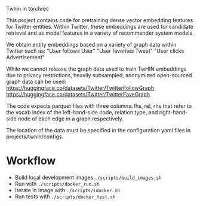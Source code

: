 Twhin in torchrec

This project contains code for pretraining dense vector embedding features for Twitter entities. Within Twitter, these embeddings are used for candidate retrieval and as model features in a variety of recommender system models.

We obtain entity embeddings based on a variety of graph data within Twitter such as:
  "User follows User"
  "User favorites Tweet"
  "User clicks Advertisement"

While we cannot release the graph data used to train TwHIN embeddings due to privacy restrictions, heavily subsampled, anonymized open-sourced graph data can be used:
https://huggingface.co/datasets/Twitter/TwitterFollowGraph
https://huggingface.co/datasets/Twitter/TwitterFaveGraph

The code expects parquet files with three columns: lhs, rel, rhs that refer to the vocab index of the left-hand-side node, relation type, and right-hand-side node of each edge in a graph respectively.

The location of the data must be specified in the configuration yaml files in projects/twhin/configs.


Workflow
========
- Build local development images `./scripts/build_images.sh`
- Run with `./scripts/docker_run.sh`
- Iterate in image with `./scripts/idocker.sh`
- Run tests with `./scripts/docker_test.sh`
